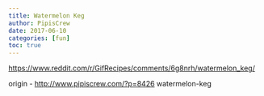 ```yaml
---
title: Watermelon Keg
author: PipisCrew
date: 2017-06-10
categories: [fun]
toc: true
---
```


https://www.reddit.com/r/GifRecipes/comments/6g8nrh/watermelon_keg/

origin - http://www.pipiscrew.com/?p=8426 watermelon-keg